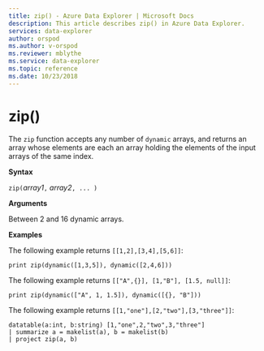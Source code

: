 ```yaml
---
title: zip() - Azure Data Explorer | Microsoft Docs
description: This article describes zip() in Azure Data Explorer.
services: data-explorer
author: orspod
ms.author: v-orspod
ms.reviewer: mblythe
ms.service: data-explorer
ms.topic: reference
ms.date: 10/23/2018
---
```

# zip()

The `zip` function accepts any number of `dynamic` arrays, and returns an
array whose elements are each an array holding the elements of the input
arrays of the same index.

**Syntax**

`zip(`*array1*`,` *array2*`, ... )`

**Arguments**

Between 2 and 16 dynamic arrays.

**Examples**

The following example returns `[[1,2],[3,4],[5,6]]`:

```kusto
print zip(dynamic([1,3,5]), dynamic([2,4,6]))
```

The following example returns `[["A",{}], [1,"B"], [1.5, null]]`:

```kusto
print zip(dynamic(["A", 1, 1.5]), dynamic([{}, "B"]))
```

The following example returns `[[1,"one"],[2,"two"],[3,"three"]]`:

```kusto
datatable(a:int, b:string) [1,"one",2,"two",3,"three"]
| summarize a = makelist(a), b = makelist(b)
| project zip(a, b)
```